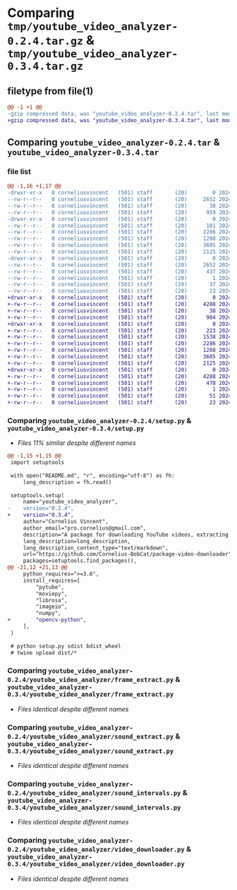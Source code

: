 # Comparing `tmp/youtube_video_analyzer-0.2.4.tar.gz` & `tmp/youtube_video_analyzer-0.3.4.tar.gz`

## filetype from file(1)

```diff
@@ -1 +1 @@
-gzip compressed data, was "youtube_video_analyzer-0.2.4.tar", last modified: Sat May 18 12:52:36 2024, max compression
+gzip compressed data, was "youtube_video_analyzer-0.3.4.tar", last modified: Fri May 31 10:11:22 2024, max compression
```

## Comparing `youtube_video_analyzer-0.2.4.tar` & `youtube_video_analyzer-0.3.4.tar`

### file list

```diff
@@ -1,16 +1,17 @@
-drwxr-xr-x   0 corneliusvincent   (501) staff       (20)        0 2024-05-18 12:52:36.967248 youtube_video_analyzer-0.2.4/
--rw-r--r--   0 corneliusvincent   (501) staff       (20)     2652 2024-05-18 12:52:36.966899 youtube_video_analyzer-0.2.4/PKG-INFO
--rw-r--r--   0 corneliusvincent   (501) staff       (20)       38 2024-05-18 12:52:36.967338 youtube_video_analyzer-0.2.4/setup.cfg
--rw-r--r--   0 corneliusvincent   (501) staff       (20)      959 2024-05-18 12:52:20.000000 youtube_video_analyzer-0.2.4/setup.py
-drwxr-xr-x   0 corneliusvincent   (501) staff       (20)        0 2024-05-18 12:52:36.965785 youtube_video_analyzer-0.2.4/youtube_video_analyzer/
--rw-r--r--   0 corneliusvincent   (501) staff       (20)      181 2024-05-18 07:54:47.000000 youtube_video_analyzer-0.2.4/youtube_video_analyzer/__init__.py
--rw-r--r--   0 corneliusvincent   (501) staff       (20)     2286 2024-05-18 08:03:45.000000 youtube_video_analyzer-0.2.4/youtube_video_analyzer/frame_extract.py
--rw-r--r--   0 corneliusvincent   (501) staff       (20)     1288 2024-05-18 08:02:32.000000 youtube_video_analyzer-0.2.4/youtube_video_analyzer/sound_extract.py
--rw-r--r--   0 corneliusvincent   (501) staff       (20)     3605 2024-05-18 12:52:05.000000 youtube_video_analyzer-0.2.4/youtube_video_analyzer/sound_intervals.py
--rw-r--r--   0 corneliusvincent   (501) staff       (20)     2125 2024-05-18 08:01:36.000000 youtube_video_analyzer-0.2.4/youtube_video_analyzer/video_downloader.py
-drwxr-xr-x   0 corneliusvincent   (501) staff       (20)        0 2024-05-18 12:52:36.966656 youtube_video_analyzer-0.2.4/youtube_video_analyzer.egg-info/
--rw-r--r--   0 corneliusvincent   (501) staff       (20)     2652 2024-05-18 12:52:36.000000 youtube_video_analyzer-0.2.4/youtube_video_analyzer.egg-info/PKG-INFO
--rw-r--r--   0 corneliusvincent   (501) staff       (20)      437 2024-05-18 12:52:36.000000 youtube_video_analyzer-0.2.4/youtube_video_analyzer.egg-info/SOURCES.txt
--rw-r--r--   0 corneliusvincent   (501) staff       (20)        1 2024-05-18 12:52:36.000000 youtube_video_analyzer-0.2.4/youtube_video_analyzer.egg-info/dependency_links.txt
--rw-r--r--   0 corneliusvincent   (501) staff       (20)       37 2024-05-18 12:52:36.000000 youtube_video_analyzer-0.2.4/youtube_video_analyzer.egg-info/requires.txt
--rw-r--r--   0 corneliusvincent   (501) staff       (20)       23 2024-05-18 12:52:36.000000 youtube_video_analyzer-0.2.4/youtube_video_analyzer.egg-info/top_level.txt
+drwxr-xr-x   0 corneliusvincent   (501) staff       (20)        0 2024-05-31 10:11:22.393777 youtube_video_analyzer-0.3.4/
+-rw-r--r--   0 corneliusvincent   (501) staff       (20)     4288 2024-05-31 10:11:22.393540 youtube_video_analyzer-0.3.4/PKG-INFO
+-rw-r--r--   0 corneliusvincent   (501) staff       (20)       38 2024-05-31 10:11:22.393832 youtube_video_analyzer-0.3.4/setup.cfg
+-rw-r--r--   0 corneliusvincent   (501) staff       (20)      984 2024-05-31 10:07:58.000000 youtube_video_analyzer-0.3.4/setup.py
+drwxr-xr-x   0 corneliusvincent   (501) staff       (20)        0 2024-05-31 10:11:22.392260 youtube_video_analyzer-0.3.4/youtube_video_analyzer/
+-rw-r--r--   0 corneliusvincent   (501) staff       (20)      223 2024-05-31 09:08:57.000000 youtube_video_analyzer-0.3.4/youtube_video_analyzer/__init__.py
+-rw-r--r--   0 corneliusvincent   (501) staff       (20)     1538 2024-05-31 10:07:17.000000 youtube_video_analyzer-0.3.4/youtube_video_analyzer/face_detection.py
+-rw-r--r--   0 corneliusvincent   (501) staff       (20)     2286 2024-05-18 08:03:45.000000 youtube_video_analyzer-0.3.4/youtube_video_analyzer/frame_extract.py
+-rw-r--r--   0 corneliusvincent   (501) staff       (20)     1288 2024-05-18 08:02:32.000000 youtube_video_analyzer-0.3.4/youtube_video_analyzer/sound_extract.py
+-rw-r--r--   0 corneliusvincent   (501) staff       (20)     3605 2024-05-18 12:52:05.000000 youtube_video_analyzer-0.3.4/youtube_video_analyzer/sound_intervals.py
+-rw-r--r--   0 corneliusvincent   (501) staff       (20)     2125 2024-05-18 08:01:36.000000 youtube_video_analyzer-0.3.4/youtube_video_analyzer/video_downloader.py
+drwxr-xr-x   0 corneliusvincent   (501) staff       (20)        0 2024-05-31 10:11:22.393238 youtube_video_analyzer-0.3.4/youtube_video_analyzer.egg-info/
+-rw-r--r--   0 corneliusvincent   (501) staff       (20)     4288 2024-05-31 10:11:22.000000 youtube_video_analyzer-0.3.4/youtube_video_analyzer.egg-info/PKG-INFO
+-rw-r--r--   0 corneliusvincent   (501) staff       (20)      478 2024-05-31 10:11:22.000000 youtube_video_analyzer-0.3.4/youtube_video_analyzer.egg-info/SOURCES.txt
+-rw-r--r--   0 corneliusvincent   (501) staff       (20)        1 2024-05-31 10:11:22.000000 youtube_video_analyzer-0.3.4/youtube_video_analyzer.egg-info/dependency_links.txt
+-rw-r--r--   0 corneliusvincent   (501) staff       (20)       51 2024-05-31 10:11:22.000000 youtube_video_analyzer-0.3.4/youtube_video_analyzer.egg-info/requires.txt
+-rw-r--r--   0 corneliusvincent   (501) staff       (20)       23 2024-05-31 10:11:22.000000 youtube_video_analyzer-0.3.4/youtube_video_analyzer.egg-info/top_level.txt
```

### Comparing `youtube_video_analyzer-0.2.4/setup.py` & `youtube_video_analyzer-0.3.4/setup.py`

 * *Files 11% similar despite different names*

```diff
@@ -1,15 +1,15 @@
 import setuptools
 
 with open("README.md", "r", encoding="utf-8") as fh:
     long_description = fh.read()
 
 setuptools.setup(
     name="youtube_video_analyzer",
-    version="0.2.4",
+    version="0.3.4",
     author="Cornelius Vincent",
     author_email="pro.cornelius@gmail.com",
     description="A package for downloading YouTube videos, extracting audio and frames, and analyzing sound intervals",
     long_description=long_description,
     long_description_content_type="text/markdown",
     url="https://github.com/Cornelius-BobCat/package-video-downloader",
     packages=setuptools.find_packages(),
@@ -21,12 +21,13 @@
     python_requires=">=3.6",
     install_requires=[
         "pytube",
         "moviepy",
         "librosa",
         "imageio",
         "numpy",
+        "opencv-python",
     ],
 )
 
 # python setup.py sdist bdist_wheel
 # twine upload dist/*
```

### Comparing `youtube_video_analyzer-0.2.4/youtube_video_analyzer/frame_extract.py` & `youtube_video_analyzer-0.3.4/youtube_video_analyzer/frame_extract.py`

 * *Files identical despite different names*

### Comparing `youtube_video_analyzer-0.2.4/youtube_video_analyzer/sound_extract.py` & `youtube_video_analyzer-0.3.4/youtube_video_analyzer/sound_extract.py`

 * *Files identical despite different names*

### Comparing `youtube_video_analyzer-0.2.4/youtube_video_analyzer/sound_intervals.py` & `youtube_video_analyzer-0.3.4/youtube_video_analyzer/sound_intervals.py`

 * *Files identical despite different names*

### Comparing `youtube_video_analyzer-0.2.4/youtube_video_analyzer/video_downloader.py` & `youtube_video_analyzer-0.3.4/youtube_video_analyzer/video_downloader.py`

 * *Files identical despite different names*

